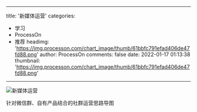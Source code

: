 
---
title: '新媒体运营'
categories: 
 - 学习
 - ProcessOn
 - 推荐
headimg: 'https://img.processon.com/chart_image/thumb/61bbfc791efad406de47fd88.png'
author: ProcessOn
comments: false
date: 2022-01-17 01:13:38
thumbnail: 'https://img.processon.com/chart_image/thumb/61bbfc791efad406de47fd88.png'
---

<div>   
<img class="thumb" alt="新媒体运营" src="https://img.processon.com/chart_image/thumb/61bbfc791efad406de47fd88.png" referrerpolicy="no-referrer">
<p>针对微信群、自有产品结合的社群运营思路导图</p>  
</div>
            